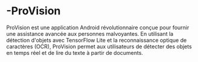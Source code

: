# -ProVision
ProVision est une application Android révolutionnaire conçue pour fournir une assistance avancée aux personnes malvoyantes. En utilisant la détection d'objets avec TensorFlow Lite et la reconnaissance optique de caractères (OCR), ProVision permet aux utilisateurs de détecter des objets en temps réel et de lire du texte à partir de documents.
